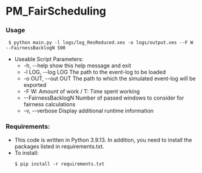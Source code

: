 # PM_FairScheduling

### Usage
 ```
  $ python main.py -l logs/log_ResReduced.xes -o logs/output.xes --F W --FairnessBacklogN 500
  ```
  - Useable Script Parameters:
     - -h, --help            show this help message and exit
     - -l LOG, --log LOG     The path to the event-log to be loaded
     - -o OUT, --out OUT     The path to which the simulated event-log will be exported
     - -F <TYPE>  W: Amount of work / T: Time spent working
     - --FairnessBacklogN <NUMBER> Number of passed windows to consider for fairness calculations
     - -v, --verbose         Display additional runtime information

### Requirements:

- This code is written in Python 3.9.13. In addition, you need to install the packages listed in requirements.txt.
- To install:
  ```
  $ pip install -r requirements.txt
  ```
